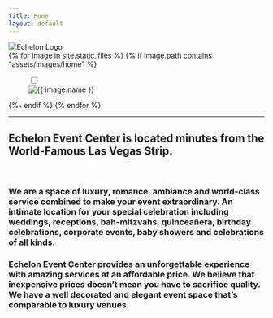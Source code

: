 ```yaml
---
title: Home
layout: default
---
```

  <section class="hero is-fullheight-with-navbar is-white logo">
    <div class="hero-body">
      <!-- <div class="hero-home-image parallax" alt="Echelon Logo" style="background-image: url('{{ site.baseurl }}{% link assets/images/logo-normal.png %}');" ></div> -->
      <img class="hero-home-image" src="{% link assets/images/logo-full.png %}" alt="Echelon Logo"/>
    </div>
  </section>
  <section class="gallery-images">
    {% for image in site.static_files %}
      {% if image.path contains "assets/images/home" %}
        <figure class="figure gallery-image">
          <input type="checkbox" id="zoom-{{ image.basename }}">
          <label for="zoom-{{ image.basename }}">
            <div class="figure-image-caption">
              <img src="{{ image.path }}" alt="{{ image.name }}"/>
              <!-- <figcaption>{{ image.basename }}</figcaption> -->
            </div>
          </label>
        </figure>
      {%- endif %}
    {% endfor %}
  </section>
  <hr>
  <section class="container content">
    <h2 class="is-size-4 has-text-centered" >Echelon Event Center is located minutes from the World-Famous Las Vegas Strip.</h2>
    <br/>
      <h3>We are a space of luxury, romance, ambiance and world-class service combined to make your event extraordinary. An intimate location for your special celebration including weddings, receptions, bah-mitzvahs, quinceañera, birthday celebrations, corporate events, baby showers and celebrations of all kinds.</h3>
      <h3>Echelon Event Center provides an unforgettable experience with amazing services at an affordable price.  We believe that inexpensive prices doesn’t mean you have to sacrifice quality.  We have a well decorated and elegant event space that’s comparable to luxury venues.</h3>
  </section>
  <br/>